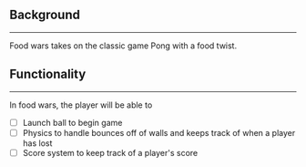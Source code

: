 ## Background
---
Food wars takes on the classic game Pong with a food twist.

## Functionality
---
In food wars, the player will be able to
- [ ] Launch ball to begin game
- [ ] Physics to handle bounces off of walls and keeps track of when a player has lost
- [ ] Score system to keep track of a player's score
